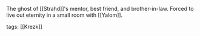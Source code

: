 The ghost of [[Strahd]]'s mentor, best friend, and brother-in-law. Forced to live out eternity in a small room with [[Yalom]].

tags: [[Krezk]]